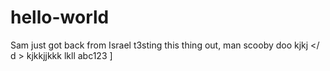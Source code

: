 # hello-world

Sam just got back from Israel
t3sting this thing out, man
scooby doo
kjkj
</ d  >
kjkkjjkkk
lkll
abc123
]
